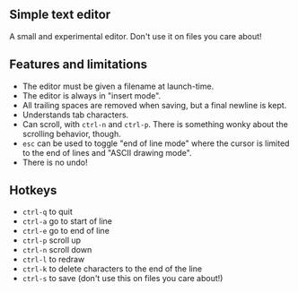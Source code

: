 ## Simple text editor

A small and experimental editor. Don't use it on files you care about!

## Features and limitations

* The editor must be given a filename at launch-time.
* The editor is always in "insert mode".
* All trailing spaces are removed when saving, but a final newline is kept.
* Understands tab characters.
* Can scroll, with `ctrl-n` and `ctrl-p`. There is something wonky about the scrolling behavior, though.
* `esc` can be used to toggle "end of line mode" where the cursor is limited to the end of lines and "ASCII drawing mode".
* There is no undo!

## Hotkeys

* `ctrl-q` to quit
* `ctrl-a` go to start of line
* `ctrl-e` go to end of line
* `ctrl-p` scroll up
* `ctrl-n` scroll down
* `ctrl-l` to redraw
* `ctrl-k` to delete characters to the end of the line
* `ctrl-s` to save (don't use this on files you care about!)
